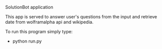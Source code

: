 SolutionBot application

This app is served to answer user's questions from the input and retrieve date from wolframalpha api and wikipedia.

To run this program simply type:

- python run.py


